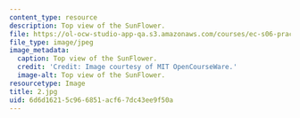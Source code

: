 ```yaml
---
content_type: resource
description: Top view of the SunFlower.
file: https://ol-ocw-studio-app-qa.s3.amazonaws.com/courses/ec-s06-practical-electronics-fall-2004/6d6d16215c966851acf67dc43ee9f50a_2.jpg
file_type: image/jpeg
image_metadata:
  caption: Top view of the SunFlower.
  credit: 'Credit: Image courtesy of MIT OpenCourseWare.'
  image-alt: Top view of the SunFlower.
resourcetype: Image
title: 2.jpg
uid: 6d6d1621-5c96-6851-acf6-7dc43ee9f50a
---
```

